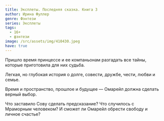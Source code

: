 ```yaml
---
title: Эксплеты. Последняя сказка. Книга 3
author: Ирина Фуллер
genre: Фэнтези
series: Эксплеты
tags:
  - 16+
  - фэнтези
image: /src/assets/img/410430.jpeg
have: true
---
```

Пришло время принцессе и ее компаньонам разгадать все тайны, которые приготовила для них судьба.

Легкая, но глубокая история о долге, совести, дружбе, чести, любви и семье.

Время и пространство, прошлое и будущее — Омарейл должна сделать верный выбор.

Что заставило Сову сделать предсказание? Что случилось с Мраморным человеком? И сможет ли Омарейл обрести свободу и личное счастье?
